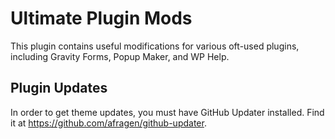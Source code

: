 # Ultimate Plugin Mods
This plugin contains useful modifications for various oft-used plugins, including Gravity Forms, Popup Maker, and WP Help.

## Plugin Updates
In order to get theme updates, you must have GitHub Updater installed. Find it at https://github.com/afragen/github-updater.